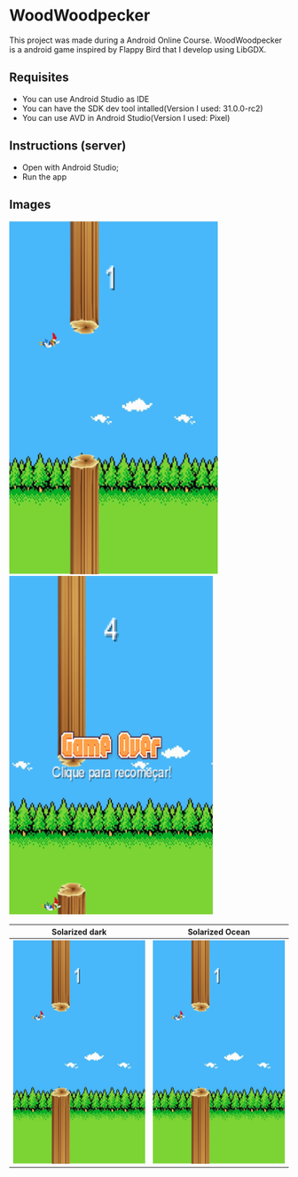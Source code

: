

# WoodWoodpecker
This project was made during a Android Online Course. WoodWoodpecker is a android game inspired by Flappy Bird that I develop using LibGDX.

## Requisites
- You can use Android Studio as IDE
- You can have the SDK dev tool intalled(Version I used: 31.0.0-rc2)
- You can use AVD in Android Studio(Version I used: Pixel)

## Instructions (server)
- Open with Android Studio;
- Run the app

## Images
![](https://github.com/brunin-cps/WoodWoodpecker/blob/main/WoodPecker/android/assets/print1.png)
![](https://github.com/brunin-cps/WoodWoodpecker/blob/main/WoodPecker/android/assets/print2.png)

Solarized dark             |  Solarized Ocean
:-------------------------:|:-------------------------:
![](https://github.com/brunin-cps/WoodWoodpecker/blob/main/WoodPecker/android/assets/print1.png)  |  ![](https://github.com/brunin-cps/WoodWoodpecker/blob/main/WoodPecker/android/assets/print1.png)



